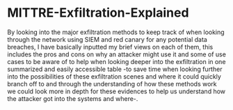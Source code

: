 # MITTRE-Exfiltration-Explained
By looking into the major exfiltration methods to keep track of when looking through the network using SIEM and red canary for any potential data breaches, I have basically inputted my brief views on each of them, this includes the pros and cons on why an attacker might use it and some of use cases to be aware of to help when looking deeper into the exfiltration in one summarized and easily accessible table -to save time when looking further into the possibilities of these exfiltration scenes and where it could quickly branch off to and through the understanding of how these methods work we could look more in depth for these evidences to help us understand how the attacker got into the systems and where-. 
